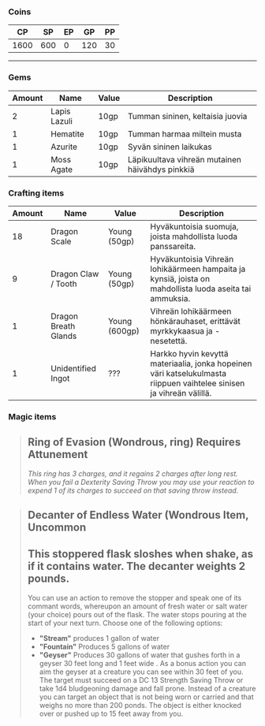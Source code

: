 ### Coins
|CP|SP|EP|GP|PP|
|---|---|---|---|---|
|1600|600|0|120|30|

---

### Gems
|Amount|Name|Value|Description|
|---|---|---|---|
|2|Lapis Lazuli|10gp|Tumman sininen, keltaisia juovia|
|1|Hematite|10gp|Tumman harmaa miltein musta|
|1|Azurite|10gp|Syvän sininen laikukas|
|1|Moss Agate|10gp|Läpikuultava vihreän mutainen häivähdys pinkkiä|

### Crafting items
|Amount|Name|Value|Description|
|---|---|---|---|
|18|Dragon Scale|Young (50gp)|Hyväkuntoisia suomuja, joista mahdollista luoda panssareita.|
|9|Dragon Claw / Tooth|Young (50gp)|Hyväkuntoisia Vihreän lohikäärmeen hampaita ja kynsiä, joista on mahdollista luoda aseita tai ammuksia.|
|1|Dragon Breath Glands|Young (600gp)|Vihreän lohikäärmeen hönkärauhaset, erittävät myrkkykaasua ja -nesetettä.|
|1|Unidentified Ingot|???|Harkko hyvin kevyttä materiaalia, jonka hopeinen väri katselukulmasta riippuen vaihtelee sinisen ja vihreän välillä.|



### Magic items

> **Ring of Evasion** (Wondrous, ring) Requires Attunement
>  ---
>
>  *This ring has 3 charges, and it regains 2 charges after long rest. When you fail a Dexterity Saving Throw you may use your reaction to expend 1 of its charges to succeed on that saving throw instead.* 

> **Decanter of Endless Water** (Wondrous Item, Uncommon
>  ---
>  This stoppered flask sloshes when shake, as if it contains water. The decanter weights 2 pounds. 
>  ---
>  You can use an action to remove the stopper and speak one of its commant words, whereupon an amount of fresh water or salt water (your choice) pours out of the flask. The water stops pouring at the start of your next turn. Choose one of the following options: 
>  - **"Stream"** produces 1 gallon of water
>  - **"Fountain"** Produces 5 gallons of water
>  - **"Geyser"** Produces 30 gallons of water that gushes forth in a geyser 30 feet long and 1 feet wide . As a bonus action you can aim the geyser at a creature you can see within 30 feet of you. The target must succeed on a DC 13 Strength Saving Throw or take 1d4 bludgeoning damage and fall prone. Instead of a creature you can target an object that is not being worn or carried and that weighs no more than 200 ponds. The object is either knocked over or pushed up to 15 feet away from you.
